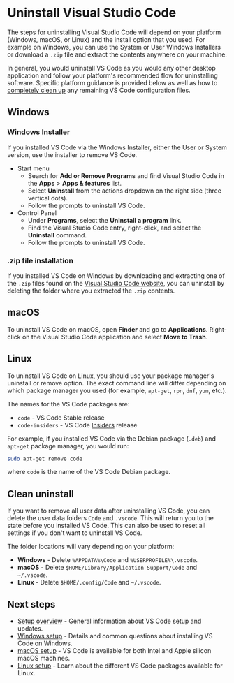 ﻿---
Order: 9
Area: setup
TOCTitle: Uninstall
ContentId: 435486d3-ad55-4a31-a087-d108f75ba669
PageTitle: Uninstall Visual Studio Code
DateApproved: 5/3/2023
MetaDescription: Uninstall Visual Studio Code and clean up.
---
# Uninstall Visual Studio Code

The steps for uninstalling Visual Studio Code will depend on your platform (Windows, macOS, or Linux) and the install option that you used. For example on Windows, you can use the System or User Windows Installers or download a `.zip` file and extract the contents anywhere on your machine.

In general, you would uninstall VS Code as you would any other desktop application and follow your platform's recommended flow for uninstalling software. Specific platform guidance is provided below as well as how to [completely clean up](#clean-uninstall) any remaining VS Code configuration files.

## Windows

### Windows Installer

If you installed VS Code via the Windows Installer, either the User or System version, use the installer to remove VS Code.

* Start menu
  * Search for **Add or Remove Programs** and find Visual Studio Code in the **Apps** > **Apps & features** list.
  * Select **Uninstall** from the actions dropdown on the right side (three vertical dots).
  * Follow the prompts to uninstall VS Code.
* Control Panel
  * Under **Programs**, select the **Uninstall a program** link.
  * Find the Visual Studio Code entry, right-click, and select the **Uninstall** command.
  * Follow the prompts to uninstall VS Code.

### .zip file installation

If you installed VS Code on Windows by downloading and extracting one of the `.zip` files found on the [Visual Studio Code website](https://code.visualstudio.com/#alt-downloads), you can uninstall by deleting the folder where you extracted the `.zip` contents.

## macOS

To uninstall VS Code on macOS, open **Finder** and go to **Applications**. Right-click on the Visual Studio Code application and select **Move to Trash**.

## Linux

To uninstall VS Code on Linux, you should use your package manager's uninstall or remove option. The exact command line will differ depending on which package manager you used (for example, `apt-get`, `rpn`, `dnf`, `yum`, etc.).

The names for the VS Code packages are:

* `code` - VS Code Stable release
* `code-insiders` - VS Code [Insiders](/insiders) release

For example, if you installed VS Code via the Debian package (`.deb`) and `apt-get` package manager, you would run:

```bash
sudo apt-get remove code
```

where `code` is the name of the VS Code Debian package.

## Clean uninstall

If you want to remove all user data after uninstalling VS Code, you can delete the user data folders `Code` and `.vscode`. This will return you to the state before you installed VS Code. This can also be used to reset all settings if you don't want to uninstall VS Code.

The folder locations will vary depending on your platform:

* **Windows** - Delete `%APPDATA%\Code` and `%USERPROFILE%\.vscode`.
* **macOS** - Delete `$HOME/Library/Application Support/Code` and `~/.vscode`.
* **Linux** - Delete `$HOME/.config/Code` and `~/.vscode`.

## Next steps

* [Setup overview](/docs/setup/setup-overview.md) - General information about VS Code setup and updates.
* [Windows setup](/docs/setup/windows.md) - Details and common questions about installing VS Code on Windows.
* [macOS setup](/docs/setup/mac.md) - VS Code is available for both Intel and Apple silicon macOS machines.
* [Linux setup](/docs/setup/linux.md) - Learn about the different VS Code packages available for Linux.
